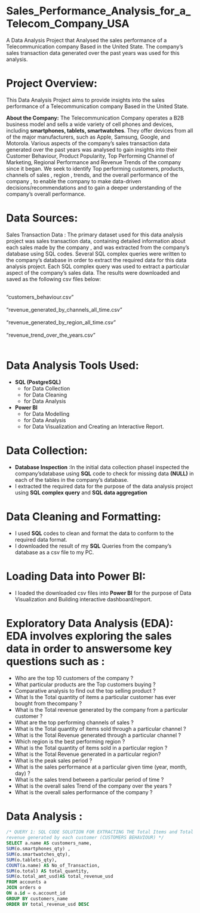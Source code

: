 # Sales_Performance_Analysis_for_a_Telecom_Company_USA
A Data Analysis Project that Analysed the sales performance of a Telecommunication company Based in the United State. The company’s sales transaction data generated over the past years was used for this analysis.

# Project Overview:
This Data Analysis Project aims to provide insights into the sales performance of a Telecommunication company Based in the United State.

__About the Company:__ The Telecommunication Company operates a B2B business model and
sells a wide variety of cell phones and devices, including __smartphones, tablets,
smartwatches__. They offer devices from all of the major manufacturers, such as Apple,
Samsung, Google, and Motorola.
Various aspects of the company’s sales transaction data generated over the past years was
analysed to gain insights into their Customer Behaviour, Product Popularity, Top Performing
Channel of Marketing, Regional Performance and Revenue Trends of the company since it
began.
We seek to identify Top performing customers, products, channels of sales , region , trends, and
the overall performance of the company , to enable the company to make data-driven
decisions/recommendations and to gain a deeper understanding of the company’s overall
performance.

# Data Sources:
Sales Transaction Data : The primary dataset used for this data analysis project was sales
transaction data, containing detailed information about each sales made by the company , and
was extracted from the company’s database using SQL codes.
Several SQL complex queries were written to the company’s database in order to extract the
required data for this data analysis project.
Each SQL complex query was used to extract a particular aspect of the company’s sales data.
The results were downloaded and saved as the following csv files below: <br> <br>

“customers_behaviour.csv” <br> <br>
“revenue_generated_by_channels_all_time.csv” <br> <br>
“revenue_generated_by_region_all_time.csv” <br> <br>
“revenue_trend_over_the_years.csv” <br> <br>

# Data Analysis Tools Used:

- __SQL (PostgreSQL)__
     - for Data Collection
     - for Data Cleaning
     - for Data Analysis
- __Power BI__
    - for Data Modelling
    - for Data Analysis
    - for Data Visualization and Creating an Interactive Report.
 
 # Data Collection:
 - __Database Inspection__ :In the initial data collection phaseI inspected the company’sdatabase using __SQL__ code to check for missing data __(NULL)__ in each of the 
    tables in the company’s database.
 - I extracted the required data for the purpose of the data analysis project using __SQL__
 __complex query__  and __SQL data aggregation__

 # Data Cleaning and Formatting:
- I used __SQL__ codes to clean and format the data to conform to the required data format.
- I downloaded the result of my  __SQL__ Queries from the company’s database as a csv file to my PC.

 # Loading Data into Power BI:
- I loaded the downloaded csv files into __Power BI__ for the purpose of Data Visualization and Building interactive dashboard/report.

 # Exploratory Data Analysis (EDA): EDA involves exploring the sales data in order to answersome key questions such as :
- Who are the top 10 customers of the company ?
- What particular products are the Top customers buying ?
- Comparative analysis to find out the top selling product ?
- What Is the Total quantity of items a particular customer has ever bought from thecompany ?
- What is the Total revenue generated by the company from a particular customer ?
- What are the top performing channels of sales ?
- What is the Total quantity of items sold through a particular channel ?
- What is the Total Revenue generated through a particular channel ?
- Which region is the best performing region ?
- What is the Total quantity of items sold in a particular region ?
- What is the Total Revenue generated in a particular region?
- What is the peak sales period ?
- What is the sales performance at a particular given time (year, month, day) ?
- What is the sales trend between a particular period of time ?
- What is the overall sales Trend of the company over the years ?
- What is the overall sales performance of the company ?

# Data Analysis :

```SQL
/* QUERY 1: SQL CODE SOLUTION FOR EXTRACTING THE Total Items and Total
revenue generated by each customer (CUSTOMERS BEHAVIOUR) */
SELECT a.name AS customers_name,
SUM(o.smartphones_qty) ,
SUM(o.smartwatches_qty),
SUM(o.tablets_qty),
COUNT(a.name) AS No_of_Transaction,
SUM(o.total) AS total_quantity,
SUM(o.total_amt_usd)AS total_revenue_usd
FROM accounts a
JOIN orders o
ON a.id = o.account_id
GROUP BY customers_name
ORDER BY total_revenue_usd DESC


```
